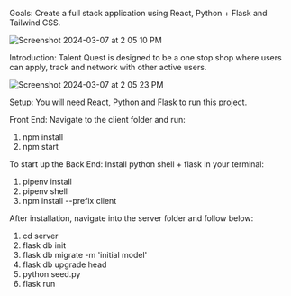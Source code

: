 Goals:
Create a full stack application using React, Python + Flask and Tailwind CSS. 

![Screenshot 2024-03-07 at 2 05 10 PM](https://github.com/ateel93/talentquest/assets/146662726/f4b1f169-c51f-4b44-b6c2-44e5ff76fbf1)

Introduction: 
Talent Quest is designed to be a one stop shop where users can apply, track and network with other active users. 

![Screenshot 2024-03-07 at 2 05 23 PM](https://github.com/ateel93/talentquest/assets/146662726/3348bb18-3166-483f-89cb-45d345e223cc)

Setup:
You will need React, Python and Flask to run this project. 

Front End: 
Navigate to the client folder and run:
1. npm install
2. npm start

To start up the Back End:
Install python shell + flask in your terminal:
1. pipenv install
2. pipenv shell
3. npm install --prefix client

After installation, navigate into the server folder and follow below:
1. cd server
2. flask db init
3. flask db migrate -m 'initial model'
4. flask db upgrade head
5. python seed.py
6. flask run
